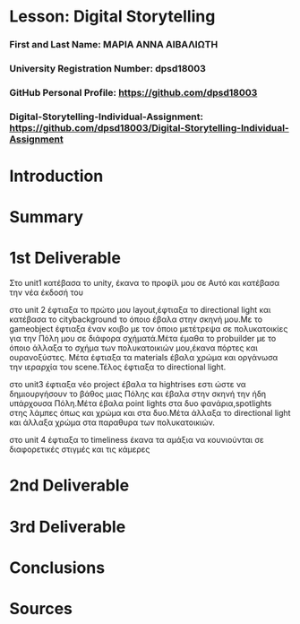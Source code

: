 # Lesson: Digital Storytelling

### First and Last Name: ΜΑΡΙΑ ΑΝΝΑ ΑΙΒΑΛΙΩΤΗ
### University Registration Number: dpsd18003
### GitHub Personal Profile: https://github.com/dpsd18003
### Digital-Storytelling-Individual-Assignment: https://github.com/dpsd18003/Digital-Storytelling-Individual-Assignment

# Introduction



# Summary


# 1st Deliverable
Στο unit1 κατέβασα το unity, έκανα το προφίλ μου σε Αυτό και κατέβασα την νέα έκδοσή του

στο unit 2 έφτιαξα το πρώτο μου layout,έφτιαξα το directional light και κατέβασα το citybackground το όποιο έβαλα στην σκηνή μου.Με το gameobject έφτιαξα έναν κοιβο με τον όποιο μετέτρεψα σε πολυκατοικίες για την Πόλη μου σε διάφορα σχήματά.Μέτα έμαθα το probuilder με το όποιο άλλαξα το σχήμα των πολυκατοικιών μου,έκανα πόρτες και ουρανοξύστες. Μέτα έφτιαξα τα materials έβαλα χρώμα και οργάνωσα την ιεραρχία του scene.Τέλος έφτιαξα το directional light.

στο unit3 έφτιαξα νέο project έβαλα τα hightrises εστι ώστε να δημιουργήσουν το βάθος μιας Πόλης και έβαλα στην σκηνή την ήδη υπάρχουσα Πόλη.Μέτα έβαλα point lights στα δυο φανάρια,spotlights στης λάμπες όπως και χρώμα και στα δυο.Μέτα άλλαξα το directional light και άλλαξα χρώμα στα παραθυρα των πολυκατοικιών.

στο unit 4 έφτιαξα το timeliness έκανα τα αμάξια να κουνιούνται σε διαφορετικές στιγμές και τις κάμερες

# 2nd Deliverable

# 3rd Deliverable 


# Conclusions


# Sources
